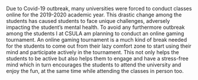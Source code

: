 Due to Covid-19 outbreak, many universities were forced to conduct classes online for the 2019-2020 academic year. This drastic change among the students has caused students to face unique challenges, adversely impacting the student’s mental health. To avoid any furthermore outbreak among the students I at CSULA am planning to conduct an online gaming tournament. An online gaming tournament is a much kind of break needed for the students to come out from their lazy comfort zone to start using their mind and participate actively in the tournament. This not only helps the students to be active but also helps them to engage and have a stress-free mind which in turn encourages the students to attend the university and enjoy the fun, at the same time while attending the classes in person too.
